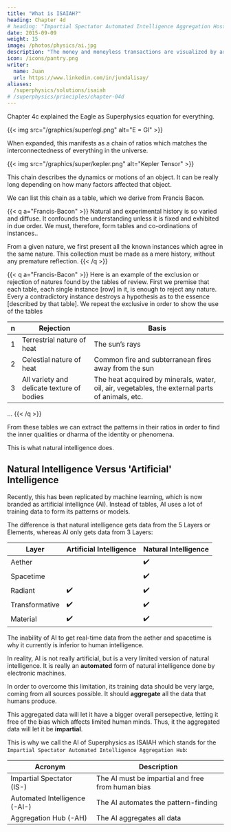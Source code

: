 ```yaml
---
title: "What is ISAIAH?"
heading: Chapter 4d
# heading: "Impartial Spectator Automated Intelligence Aggregation Host"
date: 2015-09-09
weight: 15
image: /photos/physics/ai.jpg
description: "The money and moneyless transactions are visualized by artificial intelligence (AI) in order to guide policymakers"
icon: /icons/pantry.png
writer:
  name: Juan
  url: https://www.linkedin.com/in/jundalisay/
aliases:
  /superphysics/solutions/isaiah
# /superphysics/principles/chapter-04d
---
```



<!-- ISAIAH is the machine learning system for the implementations of Superphysics -->

Chapter 4c explained the Eagle as Superphysics equation for everything. 

{{< img src="/graphics/super/egl.png" alt="E = Gl" >}}


When expanded, this manifests as a chain of ratios which matches the interconnectedness of everything in the universe. 

{{< img src="/graphics/super/kepler.png" alt="Kepler Tensor" >}}

This chain describes the dynamics or motions of an object. It can be really long depending on how many factors affected that object. 

We can list this chain as a table, which we derive from Francis Bacon. 

{{< q a="Francis-Bacon" >}}
Natural and experimental history is so varied and diffuse. It confounds the understanding unless it is fixed and exhibited in due order. We must, therefore, form tables and co-ordinations of instances..

From a given nature, we first present all the known instances which agree in the same nature. This collection must be made as a mere history, without any premature reflection.
{{< /q >}}


{{< q a="Francis-Bacon" >}}
Here is an example of the exclusion or rejection of natures found by the tables of review. First we premise that each table, each single instance [row] in it, is enough to reject any nature.  Every a contradictory instance destroys a hypothesis as to the essence [described by that table]. We repeat the exclusive in order to show the use of the tables

n | Rejection | Basis
--- | --- | ---
1 | Terrestrial nature of heat | The sun’s rays 
2 | Celestial nature of heat | Common fire and subterranean fires away from the sun
3 | All variety and delicate texture of bodies | The heat acquired by minerals, water, oil, air, vegetables, the external parts of animals, etc.
...
{{< /q >}}


From these tables we can extract the patterns in their ratios in order to find the inner qualities or dharma of the identity or phenomena. 

This is what natural intelligence does. 


## Natural Intelligence Versus 'Artificial' Intelligence 

Recently, this has been replicated by machine learning, which is now branded as artificial intellignce (AI). Instead of tables, AI uses a lot of training data to form its patterns or models.  

The difference is that natural intelligence gets data from the 5 Layers or Elements, whereas AI only gets data from 3 Layers:

Layer | Artificial Intelligence | Natural Intelligence 
--- | --- | ---
Aether | | :heavy_check_mark: 
Spacetime | | :heavy_check_mark:
Radiant | :heavy_check_mark: | :heavy_check_mark:
Transformative | :heavy_check_mark: | :heavy_check_mark:
Material | :heavy_check_mark: | :heavy_check_mark:

The inability of AI to get real-time data from the aether and spacetime is why it currently is inferior to human intelligence. 

In reality, AI is not really artificial, but is a very limited version of natural intelligence. It is really an **automated** form of natural intelligence done by electronic machines. 

In order to overcome this limitation, its training data should be very large, coming from all sources possible. It should **aggregate** all the data that humans produce.  

This aggregated data will let it have a bigger overall persepective, letting it free of the bias which affects limited human minds. Thus, it the aggregated data will let it be **impartial**.

<!-- Such an Automated Intelligence will have an advantage over human intelligence by being free of bias. 

This machine learning or pattern-simplification and pattern-finding must be free of bias. It must be impartial. -->

This is why we call the AI of Superphysics as ISAIAH which stands for the `Impartial Spectator Automated Intelligence Aggregation Hub`:

Acronym | Description
--- | ---
Impartial Spectator (IS-) | The AI must be impartial and free from human bias
Automated Intelligence (-AI-) | The AI automates the pattern-finding
Aggregation Hub (-AH) | The AI aggregates all data

<!-- . In Supereconomics, we achieve this by setting its base valuation to the common grain of the country that it is measuring
 — describes the AI as something that 

  existing thought-processing of whatever the Impartial Spectator's socio-political-economic goal is, whether it be price prediction, capital flows prediction, election prediction, legislation prediction, population demographic prediction, disease prediction, etc.
 — describes the centralization of the functionalities of the AI as a single cohesive unit, manifesting as socio-economic singularity. Nowadays, these functionalities are called 'skills' as Alexa Skills or 'actions' as Google Actions.  -->



<!-- Supereconomics (Economic Superphysics) aims to solve all economic problems by adding moneyless donations and exchange (barter), as points-based valuation, to the current money-based valuation. This is similar to how Material Superphysics aims to solve mysteries in Physics by adding the aether-idea onto the idea of "quantum fields". 

The points-based valuation represents [the effort theory of value](/social/economics/principles/effort-theory-of-value) which we derived from Adam Smith:


{{< q a="Adam-Smith" c="The Wealth of Nations Simplified, Book 1, Chapter 5" >}}
Labour..is the only universal, as well as the only accurate measure of value.. by which we can compare the values of different commodities at all times and at all places.. From century to century, corn is a better measure than silver, because, from century to century, equal quantities of corn will command the same quantity of labour more nearly than equal quantities of silver. From year to year, on the contrary, silver is a better measure than corn, because equal quantities of it will more nearly command the same quantity of labour.
{{< /q >}}



In this system, the price of goods can be determined using the quantity of other goods. For example, an iPhone X has a money-price of $1,000 which is double the money-price of a Huawei P20 at $500. So in our system, an iPhone X is worth 2 Huawei P20. If 1 kilo of rice is $1, then an iPhone X is worth 1,000 kilos of rice:

- 1 iPhoneX : 2 Huawei P20
- 1 iPhoneX : 1000 kilos of rice

![IPhone on rice](https://sorasystem.sirv.com/photos/iphonerice2.jpg)


As you can see, our system liberates the economy from being bound only to money, making it a true free trade system by allowing iPhones to be valued in Huawei phones, rice, or whatever. This is similar to how the Big Mac index pegs currencies to the Big Mac, except that we peg Big Macs to rice so that economies can function without money. 


## Based on Ratios, Not Equalities

Instead of equilibrium or the equals sign, this system is based on **ratios** or the ratio sign. This is in line with our proposed [Qualimath](/superphysics/solutions/qualimath)

This is useful for poor people and even for corporations during financial crises where money is tight or unavailable. In addition, it will lower the cost of buying and selling since it will use the already-existing telecoms system, instead of the financial system with its expensive bankers and financiers*.


> *In Supereconomics, such people will still be employed to do inspection, "KYC", and credit checks. 


An advanced economy can be very complex because of the huge number of goods and commodities for sale. It would be impossible to keep track of all the ratios manually. This is why the system needs machine learning, more popularly called artificial intelligence or AI. 

<!-- The most useful result that Supereconomics aims to get is the real price of everything, which is the value of everything relative to grains. In this way, all prices become natural which then removes the chance for crises from emerging. Thus, we come up with ISAIAH as the name of our AI: -->
<!-- In order to arrive at the real price, the AI has to filter out the bias and the noise in the data. We can say that the AI has to be an impartial spectator of the flow of data that is routed to it.  -->


<!-- ![Automated Intelligence](https://sorasystem.sirv.com/AI.jpg)




The idea is inspired by the prophet Isaiah who made many predictions about events in the Middle East. Likewise, AI is designed to make predictions about anything that it is evidenced by real data. 


![Isaiah](/photos/meta.jpg)



## Other Implementations

ISAIAH, as a machine learning hub, can interpret data from non-economic sciences such as medicine and politics, using the other branches of Superphysics:


_ | Superphysics paradigm | End Goal
--- | --- | ---
Economic data | Supereconomics | Real Prices, [Clearing Fund Rates](/research/schumacher/pool-clearing/part-1)
Health data |  [Bio Superphysics](/medical) | Disease prediction
Historical data | [Supersociology](/social/supersociology) | Social and political predictions 
 -->